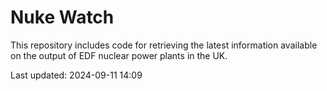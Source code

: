 # Nuke Watch

This repository includes code for retrieving the latest information available on the output of EDF nuclear power plants in the UK.

Last updated: 2024-09-11 14:09